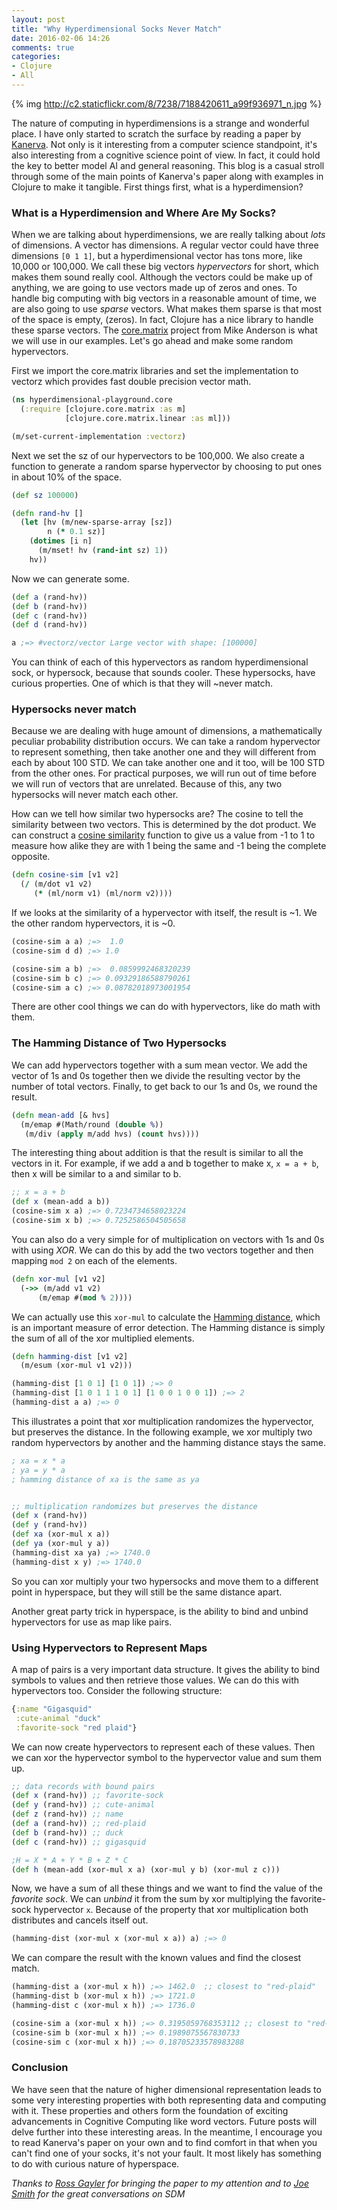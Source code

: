 ```yaml
---
layout: post
title: "Why Hyperdimensional Socks Never Match"
date: 2016-02-06 14:26
comments: true
categories:
- Clojure
- All
---
```


{% img http://c2.staticflickr.com/8/7238/7188420611_a99f936971_n.jpg %}

The nature of computing in hyperdimensions is a strange and wonderful place.   I have only started to scratch the surface by reading a paper by [Kanerva](http://redwood.berkeley.edu/pkanerva/papers/kanerva09-hyperdimensional.pdf). Not only is it interesting from a computer science standpoint, it's also interesting from a cognitive science point of view.  In fact, it could hold the key to better model AI and general reasoning.  This blog is a casual stroll through some of the main points of Kanerva's paper along with examples in Clojure to make it tangible.  First things first, what is a hyperdimension?

### What is a Hyperdimension and Where Are My Socks?

When we are talking about hyperdimensions, we are really talking about _lots_ of dimensions.  A vector has dimensions.  A regular vector could have three dimensions `[0 1 1]`, but a hyperdimensional vector has tons more, like 10,000 or 100,000.  We call these big vectors _hypervectors_ for short, which makes them sound really cool. Although the vectors could be make up of anything, we are going to use vectors made up of zeros and ones.  To handle big computing with big vectors in a reasonable amount of time, we are also going to use _sparse_ vectors.  What makes them sparse is that most of the space is empty, (zeros).  In fact, Clojure has a nice library to handle these sparse vectors.  The [core.matrix](https://github.com/mikera/core.matrix) project from Mike Anderson is what we will use in our examples.  Let's go ahead and make some random hypervectors.

First we import the core.matrix libraries and set the implementation to vectorz which provides fast double precision vector math.

```clojure
(ns hyperdimensional-playground.core
  (:require [clojure.core.matrix :as m]
            [clojure.core.matrix.linear :as ml]))

(m/set-current-implementation :vectorz)
```

Next we set the sz of our hypervectors to be 100,000.  We also create a function to generate a random sparse hypervector by choosing to put ones in about 10% of the space.

```clojure
(def sz 100000)

(defn rand-hv []
  (let [hv (m/new-sparse-array [sz])
        n (* 0.1 sz)]
    (dotimes [i n]
      (m/mset! hv (rand-int sz) 1))
    hv))
```

Now we can generate some.

```clojure
(def a (rand-hv))
(def b (rand-hv))
(def c (rand-hv))
(def d (rand-hv))

a ;=> #vectorz/vector Large vector with shape: [100000]
```

You can think of each of this hypervectors as random hyperdimensional sock, or hypersock, because that sounds cooler.  These hypersocks, have curious properties.  One of which is that they will ~never match.

### Hypersocks never match

Because we are dealing with huge amount of dimensions, a mathematically peculiar probability distribution occurs.  We can take a random hypervector to represent something, then take another one and they will different from each by about 100 STD. We can take another one and it too, will be 100 STD from the other ones.  For practical purposes, we will run out of time before we will run of vectors that are unrelated.  Because of this, any two hypersocks will never match each other.

How can we tell how similar two hypersocks are?  The cosine to tell the similarity between two vectors.  This is determined by the dot product.  We can construct a [cosine similarity](https://en.wikipedia.org/wiki/Cosine_similarity) function to give us a value from -1 to 1 to measure how alike they are with 1 being the same and -1 being the complete opposite.

```clojure
(defn cosine-sim [v1 v2]
  (/ (m/dot v1 v2)
     (* (ml/norm v1) (ml/norm v2))))
```

If we looks at the similarity of a hypervector with itself, the result is ~1.  We the other random hypervectors, it is ~0.

```clojure
(cosine-sim a a) ;=>  1.0
(cosine-sim d d) ;=> 1.0

(cosine-sim a b) ;=>  0.0859992468320239
(cosine-sim b c) ;=> 0.09329186588790261
(cosine-sim a c) ;=> 0.08782018973001954
```

There are other cool things we can do with hypervectors, like do math with them.

### The Hamming Distance of Two Hypersocks

We can add hypervectors together with a sum mean vector. We add the vector of 1s and 0s together then we divide the resulting vector by the number of total vectors.  Finally, to get back to our 1s and 0s, we round the result.

```clojure
(defn mean-add [& hvs]
  (m/emap #(Math/round (double %))
   (m/div (apply m/add hvs) (count hvs))))
```

The interesting thing about addition is that the result is similar to all the vectors in it.  For example, if we add a and b together to make x, `x = a + b`, then x will be similar to a and similar to b.

```clojure
;; x = a + b
(def x (mean-add a b))
(cosine-sim x a) ;=> 0.7234734658023224
(cosine-sim x b) ;=> 0.7252586504505658
```

You can also do a very simple for of multiplication on vectors with 1s and 0s with using _XOR_.  We can do this by add the two vectors together and then mapping `mod 2` on each of the elements.

```clojure
(defn xor-mul [v1 v2]
  (->> (m/add v1 v2)
      (m/emap #(mod % 2))))
```

We can actually use this `xor-mul` to calculate the [Hamming distance](https://en.wikipedia.org/wiki/Hamming_distance), which is an important measure of error detection.  The Hamming distance is simply the sum of all of the xor multiplied elements.

```clojure
(defn hamming-dist [v1 v2]
  (m/esum (xor-mul v1 v2)))

(hamming-dist [1 0 1] [1 0 1]) ;=> 0
(hamming-dist [1 0 1 1 1 0 1] [1 0 0 1 0 0 1]) ;=> 2
(hamming-dist a a) ;=> 0
```

This illustrates a point that xor multiplication randomizes the hypervector, but preserves the distance.  In the following example, we xor multiply two random hypervectors by another and the hamming distance stays the same.

```clojure
; xa = x * a
; ya = y * a
; hamming distance of xa is the same as ya


;; multiplication randomizes but preserves the distance
(def x (rand-hv))
(def y (rand-hv))
(def xa (xor-mul x a))
(def ya (xor-mul y a))
(hamming-dist xa ya) ;=> 1740.0
(hamming-dist x y) ;=> 1740.0
```

So you can xor multiply your two hypersocks and move them to a different point in hyperspace, but they will still be the same distance apart.

Another great party trick in hyperspace, is the ability to bind and unbind hypervectors for use as map like pairs.

### Using Hypervectors to Represent Maps

A map of pairs is a very important data structure.  It gives the ability to bind symbols to values and then retrieve those values.  We can do this with hypervectors too.  Consider the following structure:

```clojure
{:name "Gigasquid"
 :cute-animal "duck"
 :favorite-sock "red plaid"}
```

We can now create hypervectors to represent each of these values.  Then we can xor the hypervector symbol to the hypervector value and sum them up.

```clojure
;; data records with bound pairs
(def x (rand-hv)) ;; favorite-sock
(def y (rand-hv)) ;; cute-animal
(def z (rand-hv)) ;; name
(def a (rand-hv)) ;; red-plaid
(def b (rand-hv)) ;; duck
(def c (rand-hv)) ;; gigasquid

;H = X * A + Y * B + Z * C
(def h (mean-add (xor-mul x a) (xor-mul y b) (xor-mul z c)))
```

Now, we have a sum of all these things and we want to find the value of the _favorite sock_.  We can _unbind_ it from the sum by xor multiplying the favorite-sock hypervector `x`.  Because of the property that xor multiplication both distributes and cancels itself out.

```clojure
(hamming-dist (xor-mul x (xor-mul x a)) a) ;=> 0
```

We can compare the result with the known values and find the closest match.

```clojure
(hamming-dist a (xor-mul x h)) ;=> 1462.0  ;; closest to "red-plaid"
(hamming-dist b (xor-mul x h)) ;=> 1721.0
(hamming-dist c (xor-mul x h)) ;=> 1736.0

(cosine-sim a (xor-mul x h)) ;=> 0.3195059768353112 ;; closest to "red-plaid"
(cosine-sim b (xor-mul x h)) ;=> 0.1989075567830733
(cosine-sim c (xor-mul x h)) ;=> 0.18705233578983288
```

### Conclusion

We have seen that the nature of higher dimensional representation leads to some very interesting properties with both representing data and computing with it.  These properties and others form the foundation of exciting advancements in Cognitive Computing like word vectors.  Future posts will delve further into these interesting areas.  In the meantime, I encourage you to read Kanerva's paper on your own and to find comfort in that when you can't find one of your socks, it's not your fault. It most likely has something to do with curious nature of hyperspace.


_Thanks to [Ross Gayler](https://twitter.com/ross_gayler) for bringing the paper to my attention and to [Joe Smith](https://twitter.com/solussd) for the great conversations on SDM_
